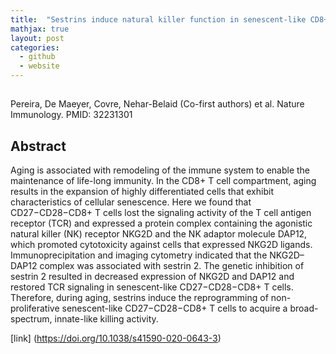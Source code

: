 ```yaml
---
title:  "Sestrins induce natural killer function in senescent-like CD8+ T cells"
mathjax: true
layout: post
categories:
  - github
  - website
---
```


## 
Pereira, De Maeyer, Covre, Nehar-Belaid (Co-first authors) et al. Nature Immunology. PMID: 32231301

## Abstract 
Aging is associated with remodeling of the immune system to enable the maintenance of life-long immunity. In the CD8+ T cell
compartment, aging results in the expansion of highly differentiated cells that exhibit characteristics of cellular senescence. Here
we found that CD27−CD28−CD8+ T cells lost the signaling activity of the T cell antigen receptor (TCR) and expressed a protein
complex containing the agonistic natural killer (NK) receptor NKG2D and the NK adaptor molecule DAP12, which promoted cytotoxicity
against cells that expressed NKG2D ligands. Immunoprecipitation and imaging cytometry indicated that the NKG2D–
DAP12 complex was associated with sestrin 2. The genetic inhibition of sestrin 2 resulted in decreased expression of NKG2D and
DAP12 and restored TCR signaling in senescent-like CD27−CD28−CD8+ T cells. Therefore, during aging, sestrins induce the reprogramming
of non-proliferative senescent-like CD27−CD28−CD8+ T cells to acquire a broad-spectrum, innate-like killing activity. 

[link] (https://doi.org/10.1038/s41590-020-0643-3)
